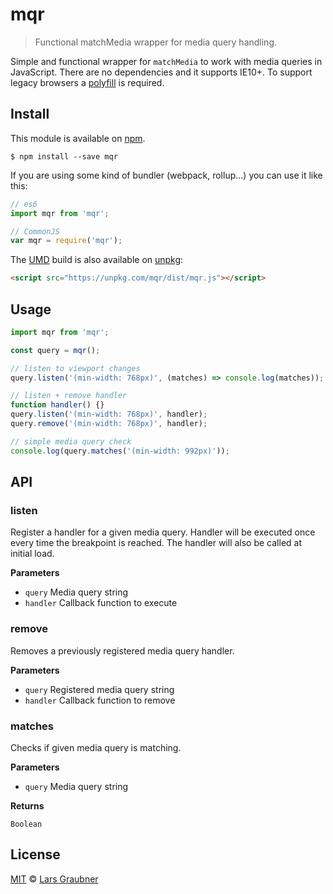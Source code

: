 # mqr

> Functional matchMedia wrapper for media query handling.

Simple and functional wrapper for `matchMedia` to work with media queries in JavaScript. There are no dependencies and it supports IE10+. To support legacy browsers a [polyfill](https://github.com/paulirish/matchMedia.js) is required.

## Install

This module is available on [npm](https://www.npmjs.com/).

```
$ npm install --save mqr
```

If you are using some kind of bundler (webpack, rollup...) you can use it like this:

```JavaScript
// es6
import mqr from 'mqr';

// CommonJS
var mqr = require('mqr');
```

The [UMD](https://github.com/umdjs/umd) build is also available on [unpkg](https://unpkg.com/#/):

```HTML
<script src="https://unpkg.com/mqr/dist/mqr.js"></script>
```

## Usage

```JavaScript
import mqr from 'mqr';

const query = mqr();

// listen to viewport changes
query.listen('(min-width: 768px)', (matches) => console.log(matches));

// listen + remove handler
function handler() {}
query.listen('(min-width: 768px)', handler);
query.remove('(min-width: 768px)', handler);

// simple media query check
console.log(query.matches('(min-width: 992px)'));
```

## API

### listen

Register a handler for a given media query. Handler will be executed once every time the breakpoint is reached. The handler will also be called at initial load.

**Parameters**

- `query` Media query string
- `handler` Callback function to execute

### remove

Removes a previously registered media query handler.

**Parameters**

- `query` Registered media query string
- `handler` Callback function to remove

### matches

Checks if given media query is matching.

**Parameters**

- `query` Media query string

**Returns**

`Boolean`

## License

[MIT](https://github.com/lgraubner/mqr/blob/master/LICENSE) © [Lars Graubner](https://larsgraubner.com)
